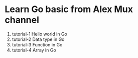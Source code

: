 # Learn Go basic from Alex Mux channel
1. tutorial-1
Hello world in Go
2. tutorial-2
Data type in Go
3. tutorial-3
Function in Go
4. tutorial-4
Array in Go